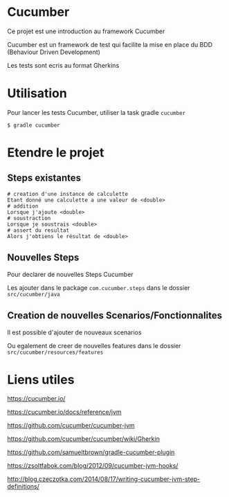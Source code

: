 # Cucumber

Ce projet est une introduction au framework Cucumber

Cucumber est un framework de test qui facilite la mise en place du BDD (Behaviour Driven Development)

Les tests sont ecris au format Gherkins

# Utilisation

Pour lancer les tests Cucumber, utiliser la task gradle `cucumber`

```
$ gradle cucumber
```

# Etendre le projet

## Steps existantes

```
# creation d'une instance de calculette
Etant donné une calculette a une valeur de <double>
# addition
Lorsque j'ajoute <double>
# soustraction
Lorsque je soustrais <double>
# assert du resultat
Alors j'obtiens le résultat de <double>
```

## Nouvelles Steps

Pour declarer de nouvelles Steps Cucumber

Les ajouter dans le package `com.cucumber.steps` dans le dossier `src/cucumber/java`

## Creation de nouvelles Scenarios/Fonctionnalites

Il est possible d'ajouter de nouveaux scenarios

Ou egalement de creer de nouvelles features dans le dossier `src/cucumber/resources/features`

# Liens utiles

https://cucumber.io/

https://cucumber.io/docs/reference/jvm

https://github.com/cucumber/cucumber-jvm

https://github.com/cucumber/cucumber/wiki/Gherkin

https://github.com/samueltbrown/gradle-cucumber-plugin

https://zsoltfabok.com/blog/2012/09/cucumber-jvm-hooks/

http://blog.czeczotka.com/2014/08/17/writing-cucumber-jvm-step-definitions/